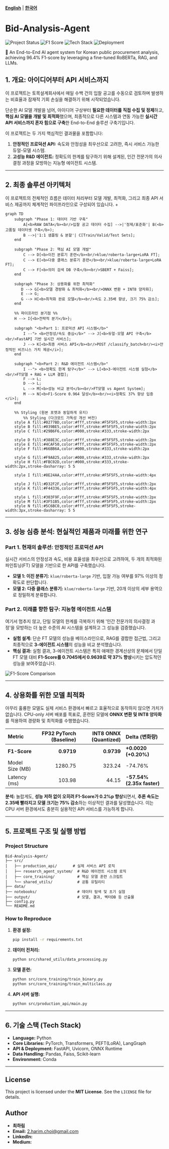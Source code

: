  [**English**](README.md) | [**한국어**](README_KR.md)

# Bid-Analysis-Agent

![Project Status](https://img.shields.io/badge/Status-Completed-success)
![F1 Score](https://img.shields.io/badge/F1_Score-0.964-blue)
![Tech Stack](https://img.shields.io/badge/Tech-PyTorch_|_Transformers_|_LangGraph-orange)
![Deployment](https://img.shields.io/badge/Deployment-FastAPI_|_ONNX-purple)

🤖 An End-to-End AI agent system for Korean public procurement analysis, achieving 96.4% F1-score by leveraging a fine-tuned RoBERTa, RAG, and LLMs.

<!-- 
[ GIF ]

-->

## 1. 개요: 아이디어부터 API 서비스까지

이 프로젝트는 토목설계회사에서 매일 수백 건의 입찰 공고를 수동으로 검토하며 발생하는 비효율과 잠재적 기회 손실을 해결하기 위해 시작되었습니다.

단순한 AI 모델 개발을 넘어, 아이디어 구상부터 **필요한 데이터를 직접 수집 및 정제**하고, **핵심 AI 모델을 개발 및 최적화**했으며, 최종적으로 다른 시스템과 연동 가능한 **실시간 API 서비스까지 혼자 힘으로 구축**한 End-to-End 솔루션 구축기입니다.

이 프로젝트는 두 가지 핵심적인 결과물을 포함합니다:

1. **안정적인 프로덕션 API:** 속도와 안정성을 최우선으로 고려한, 즉시 서비스 가능한 듀얼-모델 시스템.
2. **고성능 R&D 에이전트:** 정확도의 한계를 탐구하기 위해 설계된, 인간 전문가의 의사결정 과정을 모방하는 지능형 에이전트 시스템.

---

## 2. 최종 솔루션 아키텍처

이 프로젝트의 전체적인 흐름은 데이터 처리부터 모델 개발, 최적화, 그리고 최종 API 서비스 제공까지 체계적인 파이프라인으로 구성되어 있습니다.
+

```mermaid
graph TD
    subgraph "Phase 1: 데이터 기반 구축"
        A[<b>RAW DATA</b><br/>입찰 공고 데이터 수집] -->|'정제/표준화'| B(<b>고품질 데이터셋 구축</b>);
        B -->|'1:1 샘플링 & 분할'| C[Train/Valid/Test Sets];
    end

    subgraph "Phase 2: 핵심 AI 모델 개발"
        C --> D[<b>이진 분류기 훈련</b><br/>klue/roberta-large+LoRA FT];
        C --> E[<b>다중 클래스 분류기 훈련</b><br/>klue/roberta-large+LoRA FT];
        C --> F[<b>의미 검색 DB 구축</b><br/>SBERT + Faiss];
    end

    subgraph "Phase 3: 상용화를 위한 최적화"
       D --> G[<b>모델 경량화 & 최적화</b><br/>ONNX 변환 + INT8 양자화];
       E --> G;
       G --> H[<b>최적화 완료 모델</b><br/>속도 2.35배 향상, 크기 75% 감소];
    end
    
    %% 파이프라인 분기점 %%
    H --> I{<b>전략적 분기</b>};

    subgraph "<b>Part 1: 프로덕션 API 시스템</b>"
        I --"> <b>안정성/속도 중심</b>" --> J[<b>듀얼-모델 API 구축</b><br/>FastAPI 기반 실시간 서비스];
        J --> K[<b>최종 서비스 API</b><br/>POST /classify_batch<br/><i>안정적인 비즈니스 가치 제공</i>];
    end

    subgraph "<b>Part 2: R&D 에이전트 시스템</b>"
        I --"> <b>정확도 한계 탐구</b>" --> L[<b>3-에이전트 시스템 실험</b><br/>FT모델 + RAG + LLM 결합];
        F --> L;
        D --> L;
        L --> M[<b>성능 비교 분석</b><br/>FT모델 vs Agent System];
        M --> N[<b>F1-Score 0.964 달성</b><br/><i>정확도 37% 향상 입증</i>];
    end

    %% Styling (원본 포맷과 동일하게 유지)
        %% Styling (다크모드 가독성 개선 버전)
    style A fill:#0277BD,color:#fff,stroke:#F5F5F5,stroke-width:2px
    style B fill:#039BE5,color:#fff,stroke:#F5F5F5,stroke-width:2px
    style C fill:#29B6F6,color:#000,stroke:#333,stroke-width:2px
    
    style D fill:#388E3C,color:#fff,stroke:#F5F5F5,stroke-width:2px
    style E fill:#4CAF50,color:#fff,stroke:#F5F5F5,stroke-width:2px
    style F fill:#66BB6A,color:#000,stroke:#333,stroke-width:2px
    
    style G fill:#F9A825,color:#000,stroke:#333,stroke-width:2px
    style H fill:#FBC02D,color:#000,stroke:#333,stroke-width:2px,stroke-dasharray: 5 5
    
    style I fill:#8E24AA,color:#fff,stroke:#F5F5F5,stroke-width:4px
    
    style J fill:#D32F2F,color:#fff,stroke:#F5F5F5,stroke-width:2px
    style K fill:#F44336,color:#fff,stroke:#F5F5F5,stroke-width:4px
    
    style L fill:#303F9F,color:#fff,stroke:#F5F5F5,stroke-width:2px
    style M fill:#3F51B5,color:#fff,stroke:#F5F5F5,stroke-width:2px
    style N fill:#5C6BC0,color:#fff,stroke:#F5F5F5,stroke-width:3px,stroke-dasharray: 5 5

```

---

## 3. 성능 심층 분석: 현실적인 제품과 미래를 위한 연구

### Part 1. 현재의 솔루션: 안정적인 프로덕션 API

실시간 서비스의 안정성과 속도, 비용 효율성을 최우선으로 고려하여, 두 개의 최적화된 파인튜닝(FT) 모델을 기반으로 한 API를 구축했습니다.

* **모델 1: 이진 분류기:** `klue/roberta-large` 기반, 입찰 가능 여부를 97% 이상의 정확도로 판단합니다.
* **모델 2: 다중 클래스 분류기:** `klue/roberta-large` 기반, 20개 이상의 세부 용역으로 정밀하게 분류합니다.

### Part 2. 미래를 향한 탐구: 지능형 에이전트 시스템

여기서 멈추지 않고, 단일 모델의 한계를 극복하기 위해 '인간 전문가의 의사결정 과정'을 모방하는 더 높은 수준의 AI 시스템을 설계하고 그 성능을 검증했습니다.

* **실험 설계:** 단순 FT 모델의 성능을 베이스라인으로, RAG를 결합한 접근법, 그리고 최종적으로 **3-에이전트 시스템**의 성능을 비교 분석했습니다.
* **핵심 결과:** 실험 결과, 3-에이전트 시스템은 특히 애매한 경계선상의 문제에서 단일 FT 모델 대비 **F1-Score를 0.7045에서 0.9639로 약 37% 향상**시키는 압도적인 성능을 보여주었습니다.

<!-- [ F1-Score 비교 그래프를 여기에 삽입하세요. ] -->
![F1-Score Comparison](<#링크_또는_로컬_이미지_경로/f1_score_comparison_graph.png>)

---

## 4. 상용화를 위한 모델 최적화

아무리 훌륭한 모델도 실제 서비스 환경에서 빠르고 효율적으로 동작하지 않으면 가치가 없습니다. CPU-only 서버 배포를 목표로, 훈련된 모델에 **ONNX 변환 및 INT8 양자화**를 적용하여 경량화 및 최적화를 수행했습니다.

<!-- [ 양자화 전/후 성능 비교표를 여기에 삽입하세요. ] -->
| Metric | FP32 PyTorch (Baseline) | INT8 ONNX (Quantized) | Delta (변화량) |
|:---|---:|---:|:---|
| **F1-Score** | **0.9719** | **0.9739** | **+0.0020 (+0.20%)** |
| Model Size (MB) | 1280.75 | 323.24 | -74.76% |
| Latency (ms) | 103.98 | 44.15 | **-57.54% (2.35x faster)** |

**분석:** 놀랍게도, **성능 저하 없이 오히려 F1-Score가 0.2%p 향상**되면서, **추론 속도는 2.35배 빨라지고 모델 크기는 75% 감소**하는 이상적인 결과를 달성했습니다. 이는 CPU 서버 환경에서도 충분히 실용적인 API 서비스를 가능하게 합니다.

---

## 5. 프로젝트 구조 및 실행 방법

### Project Structure

```
Bid-Analysis-Agent/
├── src/
│   ├── production_api/       # 실제 서비스 API 로직
│   ├── research_agent_system/  # R&D 에이전트 시스템 로직
│   ├── core_training/          # 핵심 모델 훈련 스크립트
│   └── shared_utils/           # 공통 유틸리티
├── data/
├── notebooks/                  # 데이터 탐색 및 초기 실험
├── output/                     # 모델, 결과, 벡터DB 등 산출물
├── config.py
└── README.md
```

### How to Reproduce

1. **환경 설정:**

    ```bash
    pip install -r requirements.txt
    ```

2. **데이터 전처리:**

    ```bash
    python src/shared_utils/data_processing.py
    ```

3. **모델 훈련:**

    ```bash
    python src/core_training/train_binary.py
    python src/core_training/train_multiclass.py
    ```

4. **API 서버 실행:**

    ```bash
    python src/production_api/main.py
    ```

---

## 6. 기술 스택 (Tech Stack)

* **Language:** Python
* **Core Libraries:** PyTorch, Transformers, PEFT(LoRA), LangGraph
* **API & Deployment:** FastAPI, Uvicorn, ONNX Runtime
* **Data Handling:** Pandas, Faiss, Scikit-learn
* **Environment:** Conda

---

## License

This project is licensed under the **MIT License**. See the `LICENSE` file for details.

## Author

* **최하림**
* **Email:** 2.harim.choi@gmail.com
* **LinkedIn:** 
* **Medium:** 
